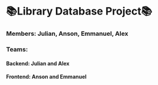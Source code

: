 # 📚Library Database Project📚

### Members: Julian, Anson, Emmanuel, Alex

### Teams:
#### Backend: Julian and Alex
#### Frontend: Anson and Emmanuel
